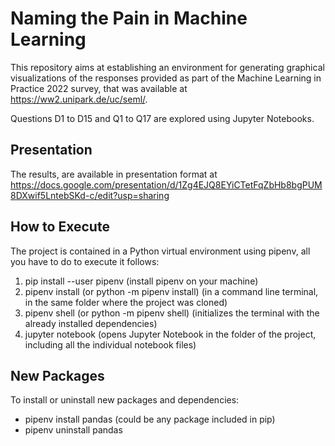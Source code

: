 # Naming the Pain in Machine Learning
This repository aims at establishing an environment for generating graphical visualizations of the responses provided as part of the Machine Learning in Practice 2022 survey, that was available at https://ww2.unipark.de/uc/seml/. 

Questions D1 to D15 and Q1 to Q17 are explored using Jupyter Notebooks. 

## Presentation

The results, are available in presentation format at
https://docs.google.com/presentation/d/1Zg4EJQ8EYiCTetFqZbHb8bgPUM8DXwif5LntebSKd-c/edit?usp=sharing

## How to Execute

The project is contained in a Python virtual environment using pipenv, all you have to do to execute it follows:

1. pip install --user pipenv (install pipenv on your machine)
2. pipenv install (or python -m pipenv install) (in a command line terminal, in the same folder where the project was cloned) 
3. pipenv shell (or python -m pipenv shell) (initializes the terminal with the already installed dependencies)
4. jupyter notebook (opens Jupyter Notebook in the folder of the project, including all the individual notebook files)

## New Packages

To install or uninstall new packages and dependencies:

- pipenv install pandas (could be any package included in pip)
- pipenv uninstall pandas
